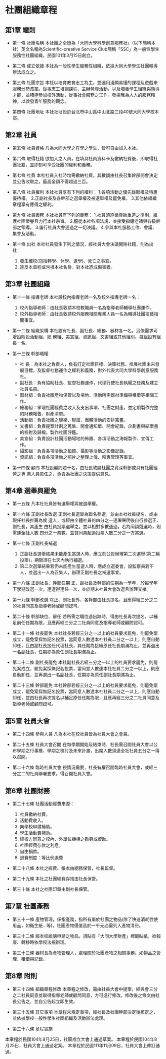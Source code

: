 # 社團組織章程
## 第1章 總則
- 第一條 社團名稱
本社團之全銜為「大同大學科學創意服務社」（以下簡稱本社）英文名稱為Scientific-creative Service Club簡稱「SSC」為一般性學生服務性社團組織，民國101年3月15日創立。

- 第二條 成立依據
本社為一般性學生服務性組織，依據大同大學學生社團輔導辦法成立之。

- 第三條 社團宗旨
本社以培育教育志工為主，並運用淺顯易懂的課程及遊戲來服務弱勢孩童。從事志工培訓課程、主辦營隊活動，以及培養學生組織與領導才能，並積極參加校外活動，從事社會服務之工作。發揚我為人人的服務精神，以啟發青年服務的觀念。
- 第四條 社團地址
本社社址設於台北市中山區中山北路三段40號大同大學校本部。

## 第2章 社員
- 第五條 社員資格
凡為大同大學之在學之學生，皆可自由加入本社。

- 第六條 取得社籍
欲加入之人員，在填具社員資料卡及繳納社費後，即取得社團社籍，並即刻可享受社團的權利和義務。

- 第七條 社費
本社社員入社時均需繳納社費，其數額由社長召集幹部開會決定並公告收取之，最高金額不得超過三百。

- 第八條 社員權利
本社社員享有下列的權利：
1.各項活動之優先錄取權及特惠優待權。
2.正副社長及各幹部之選舉權及被選舉權及罷免權。
3.其他依組織章程享有應得之權利。

- 第九條 社員義務
本社社員有下列的義務：
1.社員須遵循尊師重道之準則、維護社團榮譽且力行本社宗旨。
2.服從本社各項法規、並接受指導老師與各級幹部之領導。
3.屢行社員大會通過之一切決議。
4.參與本社服務工作、會議、集會及活動。

- 第十條 出社
本社社員發生下列之情況，經社員大會決議開除社籍，則為出社：
    1. 發生離校(包括轉學、休學、退學)、死亡之事宜。
    2. 違反本章程或污損本社名譽，對本社造成傷害者。

## 第3章 社團組織
- 第十一條 指導老師
本社設校內指導老師一名及校外指導老師一名：
    1. 校內指導老師：由社長敦請本校教職員一名為指導老師輔導社團運作。
    2. 校外指導老師：由社長敦請校外服務相關專業人員一名為輔導社團技藝相關事宜。

- 第十二條 組織架構
本社設有社長、副社長、總務、器材各一名。另依需求可增設附設活動組、總
務組、美宣組、資訊組、文書組或其他組別，每組設有組長一名。

- 第十三條 幹部職權
  - 社 長：為本社之負責人，負有訂定社團目標、決策社務、推展社團未來發展目標，及監督社務運作之權利和義務，對外代表大同大學科學創意服務社。
  - 副社長：負有協助社長、監督社務運作，代理行使社長執權之任務及建立社員名冊。
  - 器材組：負責社團產物保管以及場地、活動所需器材準備與租借等相關工作。
  - 總務組：掌理社團經費之收入及支出事項、社團之財產，並定期製作完整的財務報告、財產清單。
  - 活動組：負責社團之康樂、聯誼、團體活動的安排籌畫。
  - 文書組：負責提案計劃之蒐集、開會通知單、開會紀錄，企劃書與結案書的校對及歸檔，製作社團評鑑。
  - 美宣組：負責設計社團活動場地的佈置、各項活動之海報製作、宣傳工作。
  - 攝影組：負責各項活動之拍照、攝影等活動之影像記錄。
  - 資訊組：負責各項活動之照片之整理上傳、粉專管理等事宜。

- 第十四條 顧問
本社設顧問若干名，由社長敦請社團之資深幹部或具有社團經營之專
業人員擔任之，負責為社團之決策提供意見。

## 第4章 選舉與罷免
- 第十五條 凡本社社員皆有選舉權與被選舉權。

- 第十六條 正副社長改選
正副社長選舉為聯名參選，並由本社社員提名，或由現任社長推薦為候
選人，或經由全體社員的四分之一連署聲明後自行參選正、副社長，其產生
由社員投票選舉之，並以相對多數通過，若為同額競選時，則需達全社人數
四分之一票數，並贊同票超過投票人數二分之一方當選。

- 第十七條 正副社長補選
    1. 正副社長選舉結果未能產生當選人時，應立刻公告辦理第二次選舉(第二輪投票)，期限須在七天內執行補選。
    2. 第二次選舉結果若仍未能產生當選人時，應成立選委會，設監察員若干人，並選出一人為召集人，辦理正副社長之補選事宜。

- 第十八條 正副社長、幹部任期
正、副社長及幹部的任期為一學年，於每學年下學期改選一次，連選得連任一次，並於期末社員大會改選且辦理交接。

- 第十九條 幹部改選
除正、副社長外，各幹部由社長提名，且應得經三分之二的社員同意及指導老師或顧問認可。

- 第二十條 幹部缺位、辭任
若所需之職位遇出缺時，得由社長再次提名，以補足前任任期為限，且應再經三分之二社員同意及指導老師或顧問認可。

- 第二十一條 社長罷免
本社社長若經三分之一以上的社員要求罷免，則罷免案成立，罷免案採無記名投票，當同意人數達本社社員二分之一以上，則應自動卸任，且由副社長接任代理社長，其任期為接續原任社長期滿為止，並再選出一名副社長，任期亦為原任副社長期滿為止。

- 第二十二條 副社長罷免
本社副社長若經三分之一以上的社員要求罷免，則罷免案成立，罷免案採無記名投票，當同意人數達本社社員二分之一以上，則應自動卸任，並再選出一名副社長，任期亦為原任副社長期滿為止。

- 第二十三條 幹部罷免
本社幹部若經三分之一以上的社員要求罷免，則罷免案成立，罷免案採無記名投票，當同意人數達本社社員二分之一以上，則應自動卸任，並由社長再次提名以補足原任任期為限，且應再經三分之二社員同意及指導老師或顧問認可。

## 第5章 社員大會
- 第二十四條 參與人員
凡為本社在校社員皆為社員大會之會員。

- 第二十五條 社員大會召開
在每學期開始及結束時，社長需召開社員大會以公布學期之行事曆、學期之檢討及未來計畫，出席人數須達全社社員五分之一得以召開。

- 第二十六條 臨時社員大會
視情況需要，社長有權召開臨時社員大會，或經三分之二的社員聯署要求，得召開社員大會。

## 第6章 社團財務
- 第二十七條 社團活動經費來源：
    1. 社員繳納社費。
    2. 活動費收入。
    3. 向學校申請補助。
    4. 學生活動費補助。
    5. 經校方同意之校內、外單位機構之勸募或資助。
    6. 社團經費存款之利息。
    7. 自由捐款。
    8. 退費制度：等比例退費

- 第二十八條 本社之經費、帳本由總務保管，社長監督。

- 第二十九條 本社之社團經費存摺由社長保管。

- 第三十條 本社之社團印章由副社長保管。

## 第7章 社團產務
- 第三十一條 產物管理，係指產務，指所有屬於社團之物品(除了快速消耗性使用品，如衛生紙…等)，社團產物價值高於一千元必需列入產物清冊。

- 第三十二條 經本校統購申請之物品，須貼有「大同大學財產」標籤貼紙，欲報廢、轉移時依學校法規辦理。

- 第三十三條 器材長為產物管理人，處理關於社團產物之相關事務，如物品之管理、租借與記錄。

## 第8章 附則
- 第三十四條 組織章程修改
本章程之修改，需由社員大會中提案，經與會三分之二社員同意並取得指導老師或顧問同意，方可進行修改。修改後之條文由社長公告之，並自公告起立即生效。

- 第三十五條 其它事項
本章程未規定事項，經社長及社團幹部決定後核定之，並依據學校一般性學生社團組織及活動辦法處理。

- 第三十六條 章程實施


本章程於民國104年8月25日，社團成立大會上通過草案。
本章程於民國104年8月25日，社員大會上通過定案。
本章程於民國111年11月09日，社員大會上修訂通過。